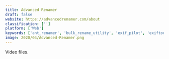 ```yaml
---
title: Advanced Renamer
draft: false 
website: https://advancedrenamer.com/about
classification: ['']
platform: ['Web']
keywords: ['ant_renamer', 'bulk_rename_utility', 'exif_pilot', 'exiftoolgui', 'f2utility', 'file_renamer_by_vano512', 'flash_renamer', 'flexible_renamer', 'free_file_renamer', 'inviska_rename', 'namechanger', 'namexif', 'photome', 'renamer', 'rename_master', 'siren', 'transnomino', 'vimv']
image: 2020/04/Advanced-Renamer.png
---
```

Video files.